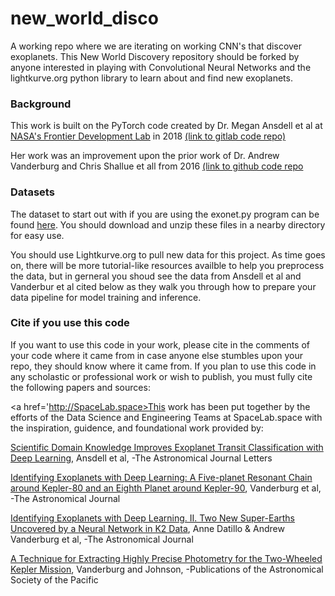 # new_world_disco
A working repo where we are iterating on working CNN's that discover exoplanets. This New World Discovery repository should be forked by anyone interested in playing with Convolutional Neural Networks and the lightkurve.org python library to learn about and find new exoplanets.

### Background
This work is built on the PyTorch code created by Dr. Megan Ansdell et al at <a href='https://frontierdevelopmentlab.org/'>NASA's Frontier Development Lab</a> in 2018 <a href='https://gitlab.com/frontierdevelopmentlab/exoplanets/exonet-pytorch'>(link to gitlab code repo)</a>

Her work was an improvement upon the prior work of Dr. Andrew Vanderburg and Chris Shallue et all from 2016 <a href='https://github.com/cshallue/exoplanet-ml'>(link to github code repo</a>

### Datasets
The dataset to start out with if you are using the exonet.py program can be found <a href='https://drive.google.com/file/d/1N6bA2rahvV5kcOGmJnTA5gl_Thno7hTh/view'>here</a>. You should download and unzip these files in a nearby directory for easy use.

You should use Lightkurve.org to pull new data for this project. As time goes on, there will be more tutorial-like resources availble to help you preprocess the data, but in gerneral you shoud see the data from Ansdell et al and Vanderbur et al cited below as they walk you through how to prepare your data pipeline for model training and inference.

### Cite if you use this code
If you want to use this code in your work, please cite in the comments of your code where it came from in case anyone else stumbles upon your repo, they should know where it came from. If you plan to use this code in any scholastic or professional work or wish to publish, you must fully cite the following papers and sources:

<a href='http://SpaceLab.space>This work has been put together by the efforts of the Data Science and Engineering Teams at SpaceLab.space</a> with the inspiration, guidence, and foundational work provided by:

<a href='https://iopscience.iop.org/article/10.3847/2041-8213/aaf23b'>Scientific Domain Knowledge Improves Exoplanet Transit Classification with Deep Learning</a>, Ansdell et al, -The Astronomical Journal Letters

<a href='https://iopscience.iop.org/article/10.3847/1538-3881/aa9e09/meta'>Identifying Exoplanets with Deep Learning: A Five-planet Resonant Chain around Kepler-80 and an Eighth Planet around Kepler-90</a>, Vanderburg et al, -The Astronomical Journal

<a href='https://iopscience.iop.org/article/10.3847/1538-3881/ab0e12'>Identifying Exoplanets with Deep Learning. II. Two New Super-Earths Uncovered by a Neural Network in K2 Data</a>, Anne Datillo & Andrew Vanderburg et al, -The Astronomical Journal

<a href='https://iopscience.iop.org/article/10.1086/678764'>A Technique for Extracting Highly Precise Photometry for the Two-Wheeled Kepler Mission</a>, Vanderburg and Johnson, -Publications of the Astronomical Society of the Pacific
